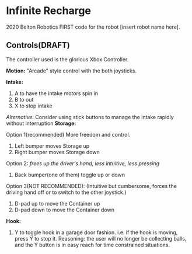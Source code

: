 Infinite Recharge
================

2020 Belton Robotics FIRST code for
the robot [insert robot name here].


Controls(DRAFT)
--------
The controller used is the glorious Xbox Controller.

**Motion:**
"Arcade" style control 
with the both joysticks.

**Intake:**
1. A to have the intake motors spin in
2. B to out
3. X to stop intake

_Alternative_: Consider using stick buttons
to manage the intake rapidly without interruption
**Storage:**

Option 1(recommended)
More freedom and control.
1. Left bumper moves Storage up
2. Right bumper moves Storage down

Option 2:
*frees up the driver's hand, less intuitive, less pressing*
1. Back bumper(one of them) toggle up or down

Option 3(NOT RECOMMENDED):
(Intuitive but cumbersome, forces the driving hand
off or to switch to the other joystick.)
1. D-pad up to move the Container up
2. D-pad down to move the Container down


**Hook:**
1. Y to toggle hook in a garage door fashion.
i.e. if the hook is moving, press Y to stop it.
Reasoning: the user will no longer be collecting
balls, and the Y button is in easy reach
for time constrained situations.
